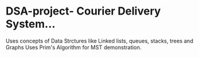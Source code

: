# DSA-project- Courier Delivery System...
Uses concepts of Data Strctures like Linked lists, queues, stacks, trees and Graphs
Uses Prim's Algorithm for MST demonstration.
